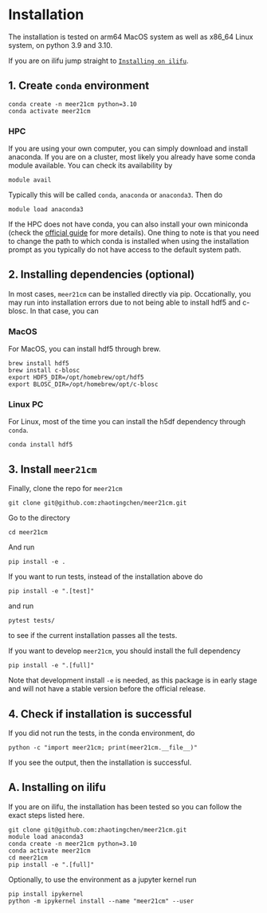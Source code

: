 # Installation

The installation is tested on arm64 MacOS system as well as x86_64 Linux system, on python 3.9 and 3.10.

If you are on ilifu jump straight to [`Installing on ilifu`](#ilifu).

## 1. Create `conda` environment
```
conda create -n meer21cm python=3.10
conda activate meer21cm
```

### HPC
If you are using your own computer, you can simply download and install anaconda.
If you are on a cluster, most likely you already have some conda module available. You can check its availability by
```
module avail
```
Typically this will be called `conda`, `anaconda` or `anaconda3`.
Then do
```
module load anaconda3
```

If the HPC does not have conda, you can also install your own miniconda (check the [official guide](https://docs.conda.io/en/latest/miniconda.html) for more details). One thing to note is that you need to change the path to which conda is installed when using the installation prompt as you typically do not have access to the default system path.

## 2. Installing dependencies (optional)
In most cases, `meer21cm` can be installed directly via pip.
Occationally, you may run into installation errors due to not being able
to install hdf5 and c-blosc.
In that case, you can

### MacOS
For MacOS, you can install hdf5 through brew.
```
brew install hdf5
brew install c-blosc
export HDF5_DIR=/opt/homebrew/opt/hdf5
export BLOSC_DIR=/opt/homebrew/opt/c-blosc
```

### Linux PC
For Linux, most of the time you can install the h5df dependency through `conda`.

```
conda install hdf5
```

## 3. Install `meer21cm`
Finally, clone the repo for `meer21cm`
```
git clone git@github.com:zhaotingchen/meer21cm.git
```

Go to the directory
```
cd meer21cm
```

And run
```
pip install -e .
```

If you want to run tests, instead of the installation above do
```
pip install -e ".[test]"
```

and run
```
pytest tests/
```
to see if the current installation passes all the tests.

If you want to develop `meer21cm`, you should install the full dependency
```
pip install -e ".[full]"
```

Note that development install `-e` is needed, as this package is in early stage and will not have a stable version before the official release.

## 4. Check if installation is successful
If you did not run the tests, in the conda environment, do
```
python -c "import meer21cm; print(meer21cm.__file__)"
```
If you see the output, then the installation is successful.


## A. Installing on ilifu
<a name="ilifu"></a>
If you are on ilifu, the installation has been tested so you can follow the exact steps listed here.

```
git clone git@github.com:zhaotingchen/meer21cm.git
module load anaconda3
conda create -n meer21cm python=3.10
conda activate meer21cm
cd meer21cm
pip install -e ".[full]"
```

Optionally, to use the environment as a jupyter kernel run
```
pip install ipykernel
python -m ipykernel install --name "meer21cm" --user
```
